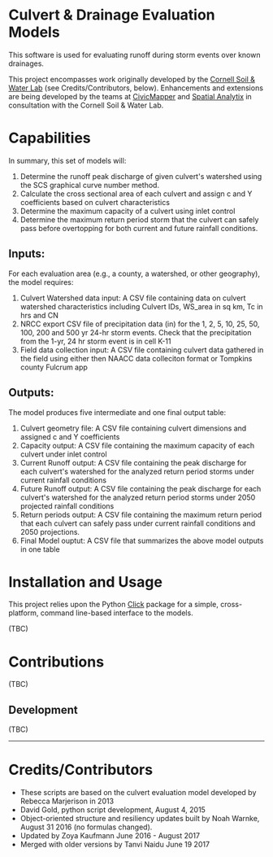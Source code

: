 # Culvert & Drainage Evaluation Models

This software is used for evaluating runoff during storm events over known drainages.

This project encompasses work originally developed by the [Cornell Soil & Water Lab](http://soilandwater.bee.cornell.edu/) (see Credits/Contributors, below). Enhancements and extensions are being developed by the teams at [CivicMapper](http://www.civicmapper.com) and [Spatial Analytix](http://www.spatialanalytixllc.com) in consultation with the Cornell Soil & Water Lab.

# Capabilities

In summary, this set of models will:

1. Determine the runoff peak discharge of given culvert's watershed using the SCS graphical curve number method.
2. Calculate the cross sectional area of each culvert and assign c and Y coefficients based on culvert characteristics
3. Determine the maximum capacity of a culvert using inlet control
4. Determine the maximum return period storm that the culvert can safely pass before overtopping for both current and future rainfall conditions.

## Inputs:

For each evaluation area (e.g., a county, a watershed, or other geography), the model requires:

1. Culvert Watershed data input: A CSV file containing data on culvert watershed characteristics including Culvert IDs, WS_area in sq km, Tc in hrs and CN
2. NRCC export CSV file of precipitation data (in) for the 1, 2, 5, 10, 25, 50, 100, 200 and 500 yr 24-hr storm events. Check that the precipitation from the 1-yr, 24 hr storm event is in cell K-11
3. Field data collection input: A CSV file containing culvert data gathered in the field using either then NAACC data colleciton format or Tompkins county Fulcrum app

## Outputs:

The model produces five intermediate and one final output table:

1. Culvert geometry file: A CSV file containing culvert dimensions and assigned c and Y coefficients
2. Capacity output: A CSV file containing the maximum capacity of each culvert under inlet control
3. Current Runoff output: A CSV file containing the peak discharge for each culvert's watershed for the analyzed return period storms under current rainfall conditions
4. Future Runoff output: A CSV file containing the peak discharge for each culvert's watershed for the analyzed return period storms under 2050 projected rainfall conditions
5. Return periods output: A CSV file containing the maximum return period that each culvert can safely pass under current rainfall conditions and 2050 projections.
6. Final Model ouptut: A CSV file that summarizes the above model outputs in one table
    
# Installation and Usage

This project relies upon the Python [Click](http://click.pocoo.org/) package for a simple, cross-platform, command line-based interface to the models.

(TBC)

# Contributions

(TBC)

## Development

(TBC)

---
# Credits/Contributors

* These scripts are based on the culvert evaluation model developed by Rebecca Marjerison in 2013
* David Gold, python script development, August 4, 2015
* Object-oriented structure and resiliency updates built by Noah Warnke, August 31 2016 (no formulas changed).
* Updated by Zoya Kaufmann June 2016 - August 2017
* Merged with older versions by Tanvi Naidu June 19 2017